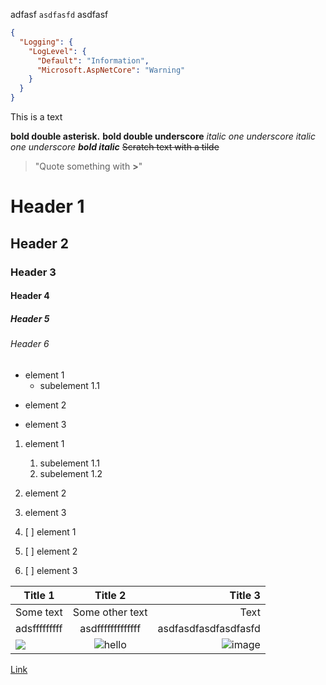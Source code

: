 adfasf `asdfasfd` asdfasf

```` json
{
  "Logging": {
    "LogLevel": {
      "Default": "Information",
      "Microsoft.AspNetCore": "Warning"
    }
  }
}
````



This is a text

**bold double asterisk.**
__bold double underscore__
*italic one underscore*
_italic one underscore_
**_bold italic_**
~~Scratch text with a tilde~~
> "Quote something with **>**"

# Header 1
## Header 2
### Header 3
#### Header 4
##### Header 5
###### Header 6

- element 1
   * subelement 1.1
* element 2
+ element 3

1. element 1
   1. subelement 1.1
   2. subelement 1.2
2. element 2
3. element 3

1. [ ] element 1
2. [ ] element 2
3. [ ] element 3


Title 1 | Title 2 | Title 3
--- | :---: | ---:
Some text | Some other text | Text
adsfffffffff | asdfffffffffffff   | asdfasdfasdfasdfasfd
![](https://www.liderlogo.es/wp-content/uploads/2022/12/Logo-Android-1024x640.png) | ![](https://github.com/user-attachments/assets/c2391489-d0a9-47ae-9645-ad46c71aff38 "hello") | ![image](https://github.com/user-attachments/assets/492f36f3-c24f-4f66-a8db-686e16bd36af)


[Link](https://www.google.com)

